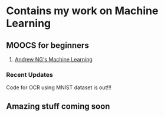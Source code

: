 # Contains my work on Machine Learning 

## MOOCS for beginners

1. [Andrew NG's Machine Learning](https://www.coursera.org/learn/machine-learning/home/welcome)

### Recent Updates

Code for OCR using MNIST dataset is out!!!

## Amazing stuff coming soon

